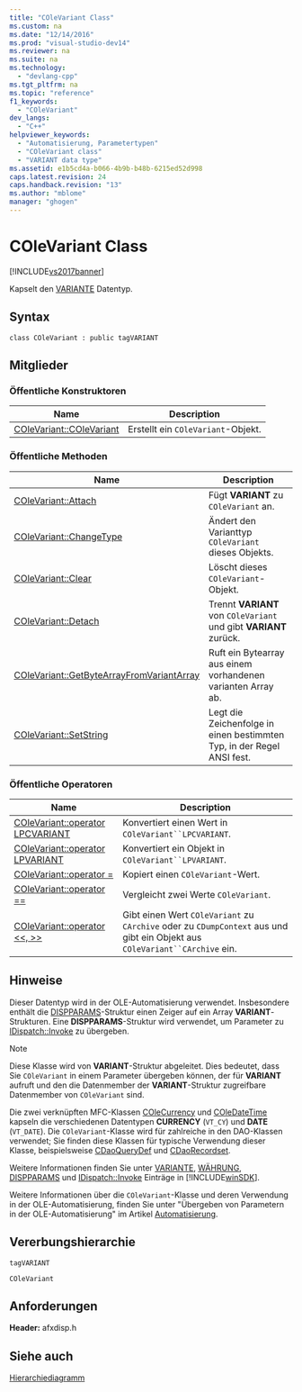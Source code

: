 ```yaml
---
title: "COleVariant Class"
ms.custom: na
ms.date: "12/14/2016"
ms.prod: "visual-studio-dev14"
ms.reviewer: na
ms.suite: na
ms.technology: 
  - "devlang-cpp"
ms.tgt_pltfrm: na
ms.topic: "reference"
f1_keywords: 
  - "COleVariant"
dev_langs: 
  - "C++"
helpviewer_keywords: 
  - "Automatisierung, Parametertypen"
  - "COleVariant class"
  - "VARIANT data type"
ms.assetid: e1b5cd4a-b066-4b9b-b48b-6215ed52d998
caps.latest.revision: 24
caps.handback.revision: "13"
ms.author: "mblome"
manager: "ghogen"
---
```

# COleVariant Class
[!INCLUDE[vs2017banner](../../assembler/inline/includes/vs2017banner.md)]

Kapselt den [VARIANTE](assetId:///e305240e-9e11-4006-98cc-26f4932d2118) Datentyp.  
  
## Syntax  
  
```  
class COleVariant : public tagVARIANT  
```  
  
## Mitglieder  
  
### Öffentliche Konstruktoren  
  
|Name|Description|  
|----------|-----------------|  
|[COleVariant::COleVariant](../Topic/COleVariant::COleVariant.md)|Erstellt ein `COleVariant`\-Objekt.|  
  
### Öffentliche Methoden  
  
|Name|Description|  
|----------|-----------------|  
|[COleVariant::Attach](../Topic/COleVariant::Attach.md)|Fügt **VARIANT** zu `COleVariant` an.|  
|[COleVariant::ChangeType](../Topic/COleVariant::ChangeType.md)|Ändert den Varianttyp `COleVariant` dieses Objekts.|  
|[COleVariant::Clear](../Topic/COleVariant::Clear.md)|Löscht dieses `COleVariant`\-Objekt.|  
|[COleVariant::Detach](../Topic/COleVariant::Detach.md)|Trennt **VARIANT** von `COleVariant` und gibt **VARIANT** zurück.|  
|[COleVariant::GetByteArrayFromVariantArray](../Topic/COleVariant::GetByteArrayFromVariantArray.md)|Ruft ein Bytearray aus einem vorhandenen varianten Array ab.|  
|[COleVariant::SetString](../Topic/COleVariant::SetString.md)|Legt die Zeichenfolge in einen bestimmten Typ, in der Regel ANSI fest.|  
  
### Öffentliche Operatoren  
  
|Name|Description|  
|----------|-----------------|  
|[COleVariant::operator LPCVARIANT](../Topic/COleVariant::operator%20LPCVARIANT.md)|Konvertiert einen Wert in `COleVariant``LPCVARIANT`.|  
|[COleVariant::operator LPVARIANT](../Topic/COleVariant::operator%20LPVARIANT.md)|Konvertiert ein Objekt in `COleVariant``LPVARIANT`.|  
|[COleVariant::operator \=](../Topic/COleVariant::operator%20=.md)|Kopiert einen `COleVariant`\-Wert.|  
|[COleVariant::operator \=\=](../Topic/COleVariant::operator%20==.md)|Vergleicht zwei Werte `COleVariant`.|  
|[COleVariant::operator \<\<, \>\>](../Topic/COleVariant::operator%20%3C%3C,%20%3E%3E.md)|Gibt einen Wert `COleVariant` zu `CArchive` oder zu `CDumpContext` aus und gibt ein Objekt aus `COleVariant``CArchive` ein.|  
  
## Hinweise  
 Dieser Datentyp wird in der OLE\-Automatisierung verwendet.  Insbesondere enthält die [DISPPARAMS](assetId:///a16e5a21-766e-4287-b039-13429aa78f8b)\-Struktur einen Zeiger auf ein Array **VARIANT**\-Strukturen.  Eine **DISPPARAMS**\-Struktur wird verwendet, um Parameter zu [IDispatch::Invoke](assetId:///964ade8e-9d8a-4d32-bd47-aa678912a54d) zu übergeben.  
  
> [!NOTE]
>  Diese Klasse wird von **VARIANT**\-Struktur abgeleitet.  Dies bedeutet, dass Sie `COleVariant` in einem Parameter übergeben können, der für **VARIANT** aufruft und den die Datenmember der **VARIANT**\-Struktur zugreifbare Datenmember von `COleVariant` sind.  
  
 Die zwei verknüpften MFC\-Klassen [COleCurrency](../../mfc/reference/colecurrency-class.md) und [COleDateTime](../../atl-mfc-shared/reference/coledatetime-class.md) kapseln die verschiedenen Datentypen **CURRENCY** \(`VT_CY`\) und **DATE** \(`VT_DATE`\).  Die `COleVariant`\-Klasse wird für zahlreiche in den DAO\-Klassen verwendet; Sie finden diese Klassen für typische Verwendung dieser Klasse, beispielsweise [CDaoQueryDef](../../mfc/reference/cdaoquerydef-class.md) und [CDaoRecordset](../../mfc/reference/cdaorecordset-class.md).  
  
 Weitere Informationen finden Sie unter [VARIANTE](assetId:///e305240e-9e11-4006-98cc-26f4932d2118), [WÄHRUNG](assetId:///5e81273c-7289-45c7-93c0-32c1553f708e), [DISPPARAMS](assetId:///a16e5a21-766e-4287-b039-13429aa78f8b) und [IDispatch::Invoke](assetId:///964ade8e-9d8a-4d32-bd47-aa678912a54d) Einträge in [!INCLUDE[winSDK](../../atl/includes/winsdk_md.md)].  
  
 Weitere Informationen über die `COleVariant`\-Klasse und deren Verwendung in der OLE\-Automatisierung, finden Sie unter "Übergeben von Parametern in der OLE\-Automatisierung" im Artikel [Automatisierung](../../mfc/automation.md).  
  
## Vererbungshierarchie  
 `tagVARIANT`  
  
 `COleVariant`  
  
## Anforderungen  
 **Header:**  afxdisp.h  
  
## Siehe auch  
 [Hierarchiediagramm](../../mfc/hierarchy-chart.md)